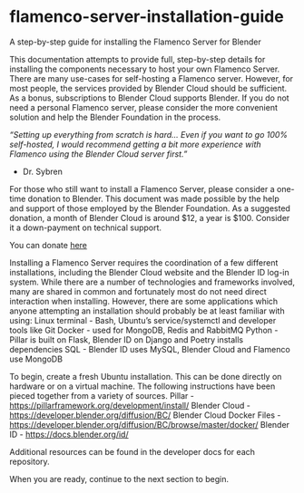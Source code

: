 # flamenco-server-installation-guide
A step-by-step guide for installing the Flamenco Server for Blender



This documentation attempts to provide full, step-by-step details for installing the components necessary to host your own Flamenco Server. There are many use-cases for self-hosting a Flamenco server. However, for most people, the services provided by Blender Cloud should be sufficient. As a bonus, subscriptions to Blender Cloud supports Blender. If you do not need a personal Flamenco server, please consider the more convenient solution and help the Blender Foundation in the process.

*“Setting up everything from scratch is hard... Even if you want to go 100% self-hosted, I would recommend getting a bit more experience with Flamenco using the Blender Cloud server first.”*
- Dr. Sybren


For those who still want to install a Flamenco Server, please consider a one-time donation to Blender. This document was made possible by the help and support of those employed by the Blender Foundation.  As a suggested donation, a month of Blender Cloud is around $12, a year is $100. Consider it a down-payment on technical support. 

You can donate [here](https://www.blender.org/foundation/donation-payment/)

Installing a Flamenco Server requires the coordination of a few different installations, including the Blender Cloud website and the Blender ID log-in system. While there are a number of technologies and frameworks involved, many are shared in common and fortunately most do not need direct interaction when installing. However, there are some applications which anyone attempting an installation should probably be at least familiar with using:
Linux terminal - Bash, Ubuntu’s service/systemctl and developer tools like Git
Docker - used for MongoDB, Redis and RabbitMQ
Python - Pillar is built on Flask, Blender ID on Django and Poetry installs dependencies
SQL - Blender ID uses MySQL, Blender Cloud and Flamenco use MongoDB

To begin, create a fresh Ubuntu installation. This can be done directly on hardware or on a virtual machine. The following instructions have been pieced together from a variety of sources.
Pillar - https://pillarframework.org/development/install/
Blender Cloud - https://developer.blender.org/diffusion/BC/
Blender Cloud Docker Files - https://developer.blender.org/diffusion/BC/browse/master/docker/
Blender ID - https://docs.blender.org/id/

Additional resources can be found in the developer docs for each repository. 

When you are ready, continue to the next section to begin. 

